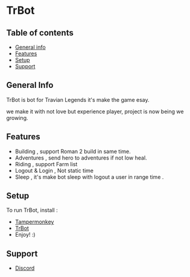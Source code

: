 # TrBot

## Table of contents
* [General info](#general-info)
* [Features](#features)
* [Setup](#setup)
* [Support](#Support)



## General Info 
  TrBot is bot for Travian Legends  it's make the game esay.
  
  we make it with not love but experience player, 
  project is now being we growing.
 
 
 
 
 
## Features
* Building , support Roman 2 build in same time.
* Adventures , send hero to adventures if not low heal.
* Riding , support Farm list 
* Logout & Login , Not static time  
* Sleep , it's make bot sleep with logout a user in range time . 




## Setup
To run TrBot, install :  
* [Tampermonkey](https://www.tampermonkey.net/) 
* [TrBot](https://raw.githubusercontent.com/Mashari-KSA/TrBot/main/TrBot.user.js) 
* Enjoy!   :) 



## Support

  * [Discord](https://discord.com/users/292462820191109122) 
